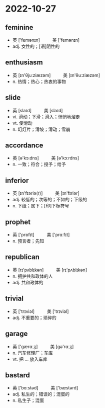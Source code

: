 # 2022-10-27
	
## feminine
- 英 ['femənɪn] 　 　 美 ['femənɪn]
- adj. 女性的；[语]阴性的

## enthusiasm
- 英 [ɪn'θjuːziæzəm] 　 　 美 [ɪn'θuːziæzəm]
- n. 热情；热心；热衷的事物

## slide
- 英 [slaɪd] 　 　 美 [slaɪd]
- vi. 滑动；下滑；滑入；悄悄地溜走
- vt. 使滑动
- n. 幻灯片；滑坡；滑动；雪崩

## accordance
- 英 [ə'kɔːdns] 　 　 美 [ə'kɔːrdns]
- n. 一致；符合；授予；给予

## inferior
- 英 [ɪn'fɪəriə(r)] 　 　 美 [ɪn'fɪriər]　 　
- adj. 较低的；次等的；不如的；下级的
- n. 下级；属下；[印]下标符号

## prophet
- 英 ['prɒfɪt] 　 　 美 ['prɑːfɪt]
- n. 预言者；先知

## republican
- 英 [rɪ'pʌblɪkən] 　 　 美 [rɪ'pʌblɪkən]
- n. 拥护共和政体的人
- adj. 共和政体的

## trivial
- 英 ['trɪviəl] 　 　 美 ['trɪviəl]
- adj. 不重要的；琐碎的

## garage	
- 英 ['ɡærɑːʒ] 　 　 美 [ɡə'rɑːʒ]
- n. 汽车修理厂；车库
- vt. 把 ... 放入车库

## bastard
- 英 ['bɑːstəd] 　 　 美 ['bæstərd] 
- adj. 私生的；错误的；混蛋的
- n. 私生子；混蛋

